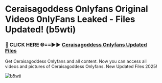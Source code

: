 # Ceraisagoddess Onlyfans Original Videos 0nlyFans Leaked - Files Updated! (b5wti)

<h3>🔴 CLICK HERE 🌐==►► <a href="https://tinyurl.com/2m67pmp6" rel="nofollow">Ceraisagoddess Onlyfans Updated Files</a></h3>

Get Ceraisagoddess Onlyfans and all content. Now you can access all videos and pictures of Ceraisagoddess Onlyfans. New Updated Files 2025!

[![b5wti](https://i.imgur.com/H4QAA4z.gif)](https://tinyurl.com/2m67pmp6)